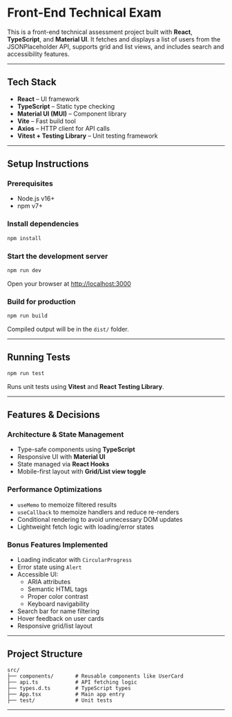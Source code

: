 # Front-End Technical Exam

This is a front-end technical assessment project built with **React**, **TypeScript**, and **Material UI**. It fetches and displays a list of users from the JSONPlaceholder API, supports grid and list views, and includes search and accessibility features.

---

## Tech Stack

- **React** – UI framework
- **TypeScript** – Static type checking
- **Material UI (MUI)** – Component library
- **Vite** – Fast build tool
- **Axios** – HTTP client for API calls
- **Vitest + Testing Library** – Unit testing framework

---

## Setup Instructions

### Prerequisites

- Node.js v16+
- npm v7+

### Install dependencies

```bash
npm install
```

### Start the development server

```bash
npm run dev
```

Open your browser at [http://localhost:3000](http://localhost:3000)

### Build for production

```bash
npm run build
```

Compiled output will be in the `dist/` folder.

---

## Running Tests

```bash
npm run test
```

Runs unit tests using **Vitest** and **React Testing Library**.

---

## Features & Decisions

### Architecture & State Management

- Type-safe components using **TypeScript**
- Responsive UI with **Material UI**
- State managed via **React Hooks**
- Mobile-first layout with **Grid/List view toggle**

### Performance Optimizations

- `useMemo` to memoize filtered results
- `useCallback` to memoize handlers and reduce re-renders
- Conditional rendering to avoid unnecessary DOM updates
- Lightweight fetch logic with loading/error states

### Bonus Features Implemented

- Loading indicator with `CircularProgress`
- Error state using `Alert`
- Accessible UI:
  - ARIA attributes
  - Semantic HTML tags
  - Proper color contrast
  - Keyboard navigability
- Search bar for name filtering
- Hover feedback on user cards
- Responsive grid/list layout

---

## Project Structure

```
src/
├── components/       # Reusable components like UserCard
├── api.ts            # API fetching logic
├── types.d.ts        # TypeScript types
├── App.tsx           # Main app entry
├── test/             # Unit tests
```

---


